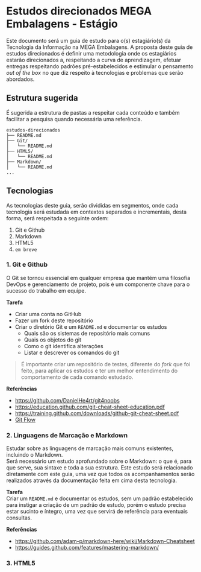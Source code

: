 # Estudos direcionados MEGA Embalagens - Estágio  
Este documento será um guia de estudo para o(s) estagiário(s) da Tecnologia da Informação na MEGA Embalagens. 
A proposta deste guia de estudos direcionados é definir uma metodologia onde os estagiários estarão direcionados a, respeitando a curva de aprendizagem, efetuar entregas respeitando padrões pré-estabelecidos e estimular o pensamento *out of the box* no que diz respeito à tecnologias e problemas que serão abordados.

## Estrutura sugerida
É sugerida a estrutura de pastas a respeitar cada conteúdo e também facilitar a pesquisa quando necessária uma referência.

```
estudos-direcionados
├── README.md
├── Git/
│   └── README.md
├── HTML5/
│   └── README.md
├── Markdown/
│   └── README.md
...
```

## Tecnologias  
As tecnologias deste guia, serão divididas em segmentos, onde cada tecnologia será estudada em contextos separados e incrementais, desta forma, será respeitada a seguinte ordem:  
1. Git e Github
2. Markdown
3. HTML5
4. ```em breve```

### 1. Git e Github
O Git se tornou essencial em qualquer empresa que mantém uma filosofia DevOps e gerenciamento de projeto, pois é um componente chave para o sucesso do trabalho em equipe. 

**Tarefa**   
- Criar uma conta no GitHub
- Fazer um fork deste repositório
- Criar o diretório Git e um ```README.md``` e documentar os estudos
    - Quais são os sistemas de repositório mais comuns 
    - Quais os objetos do git
    - Como o git identifica alterações
    - Listar e descrever os comandos do git

> É importante criar um repositório de testes, diferente do *fork* que foi feito, para aplicar os estudos e ter um melhor entendimento do comportamento de cada comando estudado.

**Referências**   
- https://github.com/DanielHe4rt/git4noobs
- https://education.github.com/git-cheat-sheet-education.pdf
- https://training.github.com/downloads/github-git-cheat-sheet.pdf
- [Git Flow](https://nvie.com/posts/a-successful-git-branching-model/)

### 2. Linguagens de Marcação e Markdown
Estudar sobre as linguagens de marcação mais comuns existentes, incluindo o Markdown.   
Será necessário um estudo aprofundado sobre o Markdown: o que é, para que serve, sua sintaxe e toda a sua estrutura. Este estudo será relacionado diretamente com este guia, uma vez que todos os acompanhamentos serão realizados através da documentação feita em cima desta tecnologia.

**Tarefa**   
Criar um ```README.md``` e documentar os estudos, sem um padrão estabelecido para instigar a criação de um padrão de estudo, porém o estudo precisa estar sucinto e íntegro, uma vez que servirá de referência para eventuais consultas.

**Referências**   
- https://github.com/adam-p/markdown-here/wiki/Markdown-Cheatsheet
- https://guides.github.com/features/mastering-markdown/

### 3. HTML5
